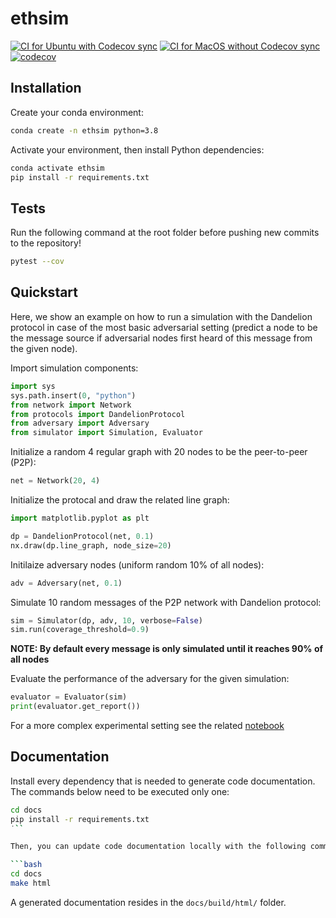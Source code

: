 # ethsim

[![CI for Ubuntu with Codecov sync](https://github.com/ferencberes/ethsim/actions/workflows/ubuntu.yml/badge.svg)](https://github.com/ferencberes/ethsim/actions/workflows/ubuntu.yml)
[![CI for MacOS without Codecov sync](https://github.com/ferencberes/ethsim/actions/workflows/macos.yml/badge.svg)](https://github.com/ferencberes/ethsim/actions/workflows/macos.yml)
[![codecov](https://codecov.io/gh/ferencberes/ethsim/branch/main/graph/badge.svg?token=6871LSZKSK)](https://codecov.io/gh/ferencberes/ethsim)

## Installation

Create your conda environment:
```bash
conda create -n ethsim python=3.8
```

Activate your environment, then install Python dependencies:
```bash
conda activate ethsim
pip install -r requirements.txt
```

## Tests

Run the following command at the root folder before pushing new commits to the repository!
```bash
pytest --cov
```

## Quickstart

Here, we show an example on how to run a simulation with the Dandelion protocol in case of the most basic adversarial setting (predict a node to be the message source if adversarial nodes first heard of this message from the given node).


Import simulation components:
```python
import sys
sys.path.insert(0, "python")
from network import Network
from protocols import DandelionProtocol
from adversary import Adversary
from simulator import Simulation, Evaluator
```

Initialize a random 4 regular graph with 20 nodes to be the peer-to-peer (P2P):
```python
net = Network(20, 4)
```

Initialize the protocal and draw the related line graph:
```python
import matplotlib.pyplot as plt

dp = DandelionProtocol(net, 0.1)
nx.draw(dp.line_graph, node_size=20)
```

Initilaize adversary nodes (uniform random 10% of all nodes):
```python
adv = Adversary(net, 0.1)
```

Simulate 10 random messages of the P2P network with Dandelion protocol:
```python
sim = Simulator(dp, adv, 10, verbose=False)
sim.run(coverage_threshold=0.9)
```
**NOTE: By default every message is only simulated until it reaches 90% of all nodes**

Evaluate the performance of the adversary for the given simulation:
```python
evaluator = Evaluator(sim)
print(evaluator.get_report())
```

For a more complex experimental setting see the related [notebook](Experimental.ipynb)

## Documentation

Install every dependency that is needed to generate code documentation.
The commands below need to be executed only one:

```bash
cd docs
pip install -r requirements.txt
˙``

Then, you can update code documentation locally with the following command:

```bash
cd docs
make html
```

A generated documentation resides in the `docs/build/html/` folder.
